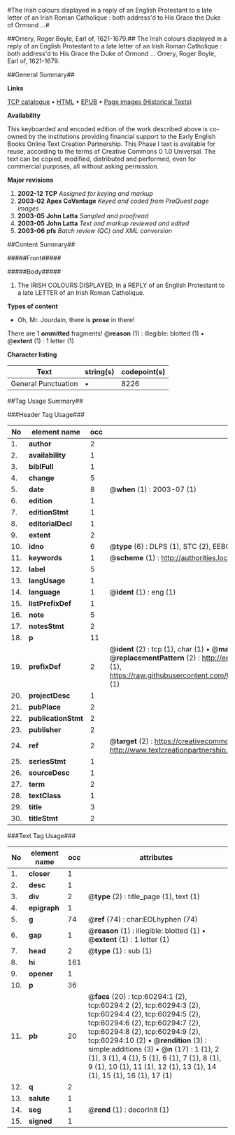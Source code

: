 #The Irish colours displayed in a reply of an English Protestant to a late letter of an Irish Roman Catholique : both address'd to His Grace the Duke of Ormond ...#

##Orrery, Roger Boyle, Earl of, 1621-1679.##
The Irish colours displayed in a reply of an English Protestant to a late letter of an Irish Roman Catholique : both address'd to His Grace the Duke of Ormond ...
Orrery, Roger Boyle, Earl of, 1621-1679.

##General Summary##

**Links**

[TCP catalogue](http://www.ota.ox.ac.uk/tcp/)  • 
[HTML](http://tei.it.ox.ac.uk/tcp/Texts-HTML/free/A53/A53467.html)  • 
[EPUB](http://tei.it.ox.ac.uk/tcp/Texts-EPUB/free/A53/A53467.epub) • 
[Page images (Historical Texts)](https://data.historicaltexts.jisc.ac.uk/view?pubId=eebo-12362905e&pageId=eebo-12362905e-60294-1)

**Availability**

This keyboarded and encoded edition of the
	       work described above is co-owned by the institutions
	       providing financial support to the Early English Books
	       Online Text Creation Partnership. This Phase I text is
	       available for reuse, according to the terms of Creative
	       Commons 0 1.0 Universal. The text can be copied,
	       modified, distributed and performed, even for
	       commercial purposes, all without asking permission.

**Major revisions**

1. __2002-12__ __TCP__ *Assigned for keying and markup*
1. __2003-02__ __Apex CoVantage__ *Keyed and coded from ProQuest page images*
1. __2003-05__ __John Latta__ *Sampled and proofread*
1. __2003-05__ __John Latta__ *Text and markup reviewed and edited*
1. __2003-06__ __pfs__ *Batch review (QC) and XML conversion*

##Content Summary##

#####Front#####

#####Body#####

1. The IRISH COLOURS DISPLAYED, In a REPLY of an English Protestant to a late LETTER of an Irish Roman Catholique.

**Types of content**

  * Oh, Mr. Jourdain, there is **prose** in there!

There are 1 **ommitted** fragments! 
 @__reason__ (1) : illegible: blotted (1)  •  @__extent__ (1) : 1 letter (1)

**Character listing**


|Text|string(s)|codepoint(s)|
|---|---|---|
|General Punctuation|•|8226|

##Tag Usage Summary##

###Header Tag Usage###

|No|element name|occ|attributes|
|---|---|---|---|
|1.|__author__|2||
|2.|__availability__|1||
|3.|__biblFull__|1||
|4.|__change__|5||
|5.|__date__|8| @__when__ (1) : 2003-07 (1)|
|6.|__edition__|1||
|7.|__editionStmt__|1||
|8.|__editorialDecl__|1||
|9.|__extent__|2||
|10.|__idno__|6| @__type__ (6) : DLPS (1), STC (2), EEBO-CITATION (1), OCLC (1), VID (1)|
|11.|__keywords__|1| @__scheme__ (1) : http://authorities.loc.gov/ (1)|
|12.|__label__|5||
|13.|__langUsage__|1||
|14.|__language__|1| @__ident__ (1) : eng (1)|
|15.|__listPrefixDef__|1||
|16.|__note__|5||
|17.|__notesStmt__|2||
|18.|__p__|11||
|19.|__prefixDef__|2| @__ident__ (2) : tcp (1), char (1)  •  @__matchPattern__ (2) : ([0-9\-]+):([0-9IVX]+) (1), (.+) (1)  •  @__replacementPattern__ (2) : http://eebo.chadwyck.com/downloadtiff?vid=$1&page=$2 (1), https://raw.githubusercontent.com/textcreationpartnership/Texts/master/tcpchars.xml#$1 (1)|
|20.|__projectDesc__|1||
|21.|__pubPlace__|2||
|22.|__publicationStmt__|2||
|23.|__publisher__|2||
|24.|__ref__|2| @__target__ (2) : https://creativecommons.org/publicdomain/zero/1.0/ (1), http://www.textcreationpartnership.org/docs/. (1)|
|25.|__seriesStmt__|1||
|26.|__sourceDesc__|1||
|27.|__term__|2||
|28.|__textClass__|1||
|29.|__title__|3||
|30.|__titleStmt__|2||


###Text Tag Usage###

|No|element name|occ|attributes|
|---|---|---|---|
|1.|__closer__|1||
|2.|__desc__|1||
|3.|__div__|2| @__type__ (2) : title_page (1), text (1)|
|4.|__epigraph__|1||
|5.|__g__|74| @__ref__ (74) : char:EOLhyphen (74)|
|6.|__gap__|1| @__reason__ (1) : illegible: blotted (1)  •  @__extent__ (1) : 1 letter (1)|
|7.|__head__|2| @__type__ (1) : sub (1)|
|8.|__hi__|161||
|9.|__opener__|1||
|10.|__p__|36||
|11.|__pb__|20| @__facs__ (20) : tcp:60294:1 (2), tcp:60294:2 (2), tcp:60294:3 (2), tcp:60294:4 (2), tcp:60294:5 (2), tcp:60294:6 (2), tcp:60294:7 (2), tcp:60294:8 (2), tcp:60294:9 (2), tcp:60294:10 (2)  •  @__rendition__ (3) : simple:additions (3)  •  @__n__ (17) : 1 (1), 2 (1), 3 (1), 4 (1), 5 (1), 6 (1), 7 (1), 8 (1), 9 (1), 10 (1), 11 (1), 12 (1), 13 (1), 14 (1), 15 (1), 16 (1), 17 (1)|
|12.|__q__|2||
|13.|__salute__|1||
|14.|__seg__|1| @__rend__ (1) : decorInit (1)|
|15.|__signed__|1||

